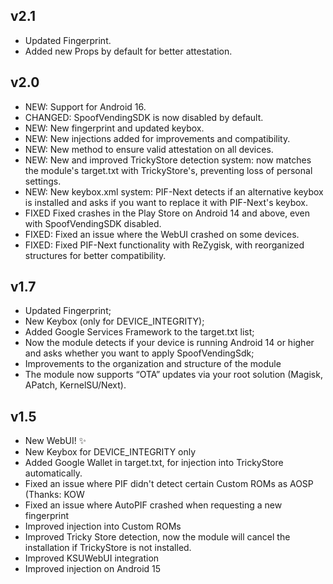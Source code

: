 ## v2.1

- Updated Fingerprint.
- Added new Props by default for better attestation.

## v2.0

- NEW: Support for Android 16.
- CHANGED: SpoofVendingSDK is now disabled by default.
- NEW: New fingerprint and updated keybox.
- NEW: New injections added for improvements and compatibility.
- NEW: New method to ensure valid attestation on all devices.
- NEW: New and improved TrickyStore detection system: now matches the module's target.txt with TrickyStore's, preventing loss of personal settings.
- NEW: New keybox.xml system: PIF-Next detects if an alternative keybox is installed and asks if you want to replace it with PIF-Next's keybox.
- FIXED Fixed crashes in the Play Store on Android 14 and above, even with SpoofVendingSDK disabled.
- FIXED: Fixed an issue where the WebUI crashed on some devices.
- FIXED: Fixed PIF-Next functionality with ReZygisk, with reorganized structures for better compatibility.

## v1.7

- Updated Fingerprint;
- New Keybox (only for DEVICE_INTEGRITY);
- Added Google Services Framework to the target.txt list;
- Now the module detects if your device is running Android 14 or higher and asks whether you want to apply SpoofVendingSdk;
- Improvements to the organization and structure of the module
- The module now supports “OTA” updates via your root solution (Magisk, APatch, KernelSU/Next).

## v1.5

- New WebUI! ✨
- New Keybox for DEVICE_INTEGRITY only
- Added Google Wallet in target.txt, for injection into TrickyStore automatically.
- Fixed an issue where PIF didn't detect certain Custom ROMs as AOSP (Thanks: KOW
- Fixed an issue where AutoPIF crashed when requesting a new fingerprint
- Improved injection into Custom ROMs
- Improved Tricky Store detection, now the module will cancel the installation if TrickyStore is not installed.
- Improved KSUWebUI integration
- Improved injection on Android 15
